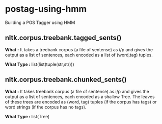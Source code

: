 
# postag-using-hmm

Building a POS Tagger using HMM

## nltk.corpus.treebank.tagged_sents()

**What :** It takes a treebank corpus (a file of sentense) as i/p and gives the output as a list of sentences, each encoded as a list of (word,tag) tuples.

**What Type :** list(list(tuple(str,str)))

## nltk.corpus.treebank.chunked_sents()

**What :** It takes treebank corpus (a file of sentense) as i/p and gives the output as a list of sentences, each encoded as a shallow Tree. The leaves of these trees are encoded as (word, tag) tuples (if the corpus has tags) or word strings (if the corpus has no tags).

**What Type :** list(Tree)